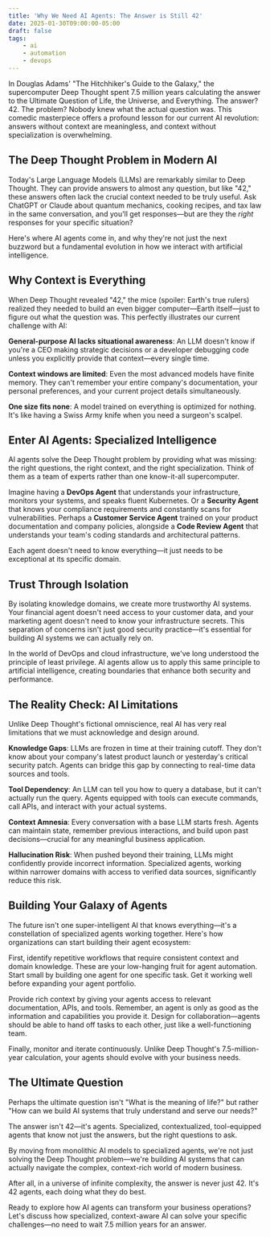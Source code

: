 ```yaml
---
title: 'Why We Need AI Agents: The Answer is Still 42'
date: 2025-01-30T09:00:00-05:00
draft: false
tags:
    - ai
    - automation
    - devops
---
```


In Douglas Adams' "The Hitchhiker's Guide to the Galaxy," the supercomputer Deep Thought spent 7.5 million years calculating the answer to the Ultimate Question of Life, the Universe, and Everything. The answer? 42. The problem? Nobody knew what the actual question was. This comedic masterpiece offers a profound lesson for our current AI revolution: answers without context are meaningless, and context without specialization is overwhelming.

## The Deep Thought Problem in Modern AI

Today's Large Language Models (LLMs) are remarkably similar to Deep Thought. They can provide answers to almost any question, but like "42," these answers often lack the crucial context needed to be truly useful. Ask ChatGPT or Claude about quantum mechanics, cooking recipes, and tax law in the same conversation, and you'll get responses—but are they the *right* responses for your specific situation?

Here's where AI agents come in, and why they're not just the next buzzword but a fundamental evolution in how we interact with artificial intelligence.

## Why Context is Everything

When Deep Thought revealed "42," the mice (spoiler: Earth's true rulers) realized they needed to build an even bigger computer—Earth itself—just to figure out what the question was. This perfectly illustrates our current challenge with AI:

**General-purpose AI lacks situational awareness**: An LLM doesn't know if you're a CEO making strategic decisions or a developer debugging code unless you explicitly provide that context—every single time.

**Context windows are limited**: Even the most advanced models have finite memory. They can't remember your entire company's documentation, your personal preferences, and your current project details simultaneously.

**One size fits none**: A model trained on everything is optimized for nothing. It's like having a Swiss Army knife when you need a surgeon's scalpel.

## Enter AI Agents: Specialized Intelligence

AI agents solve the Deep Thought problem by providing what was missing: the right questions, the right context, and the right specialization. Think of them as a team of experts rather than one know-it-all supercomputer.

Imagine having a **DevOps Agent** that understands your infrastructure, monitors your systems, and speaks fluent Kubernetes. Or a **Security Agent** that knows your compliance requirements and constantly scans for vulnerabilities. Perhaps a **Customer Service Agent** trained on your product documentation and company policies, alongside a **Code Review Agent** that understands your team's coding standards and architectural patterns.

Each agent doesn't need to know everything—it just needs to be exceptional at its specific domain.

## Trust Through Isolation

By isolating knowledge domains, we create more trustworthy AI systems. Your financial agent doesn't need access to your customer data, and your marketing agent doesn't need to know your infrastructure secrets. This separation of concerns isn't just good security practice—it's essential for building AI systems we can actually rely on.

In the world of DevOps and cloud infrastructure, we've long understood the principle of least privilege. AI agents allow us to apply this same principle to artificial intelligence, creating boundaries that enhance both security and performance.

## The Reality Check: AI Limitations

Unlike Deep Thought's fictional omniscience, real AI has very real limitations that we must acknowledge and design around.

**Knowledge Gaps**: LLMs are frozen in time at their training cutoff. They don't know about your company's latest product launch or yesterday's critical security patch. Agents can bridge this gap by connecting to real-time data sources and tools.

**Tool Dependency**: An LLM can tell you how to query a database, but it can't actually run the query. Agents equipped with tools can execute commands, call APIs, and interact with your actual systems.

**Context Amnesia**: Every conversation with a base LLM starts fresh. Agents can maintain state, remember previous interactions, and build upon past decisions—crucial for any meaningful business application.

**Hallucination Risk**: When pushed beyond their training, LLMs might confidently provide incorrect information. Specialized agents, working within narrower domains with access to verified data sources, significantly reduce this risk.

## Building Your Galaxy of Agents

The future isn't one super-intelligent AI that knows everything—it's a constellation of specialized agents working together. Here's how organizations can start building their agent ecosystem:

First, identify repetitive workflows that require consistent context and domain knowledge. These are your low-hanging fruit for agent automation. Start small by building one agent for one specific task. Get it working well before expanding your agent portfolio.

Provide rich context by giving your agents access to relevant documentation, APIs, and tools. Remember, an agent is only as good as the information and capabilities you provide it. Design for collaboration—agents should be able to hand off tasks to each other, just like a well-functioning team.

Finally, monitor and iterate continuously. Unlike Deep Thought's 7.5-million-year calculation, your agents should evolve with your business needs.

## The Ultimate Question

Perhaps the ultimate question isn't "What is the meaning of life?" but rather "How can we build AI systems that truly understand and serve our needs?"

The answer isn't 42—it's agents. Specialized, contextualized, tool-equipped agents that know not just the answers, but the right questions to ask.

By moving from monolithic AI models to specialized agents, we're not just solving the Deep Thought problem—we're building AI systems that can actually navigate the complex, context-rich world of modern business.

After all, in a universe of infinite complexity, the answer is never just 42. It's 42 agents, each doing what they do best.

Ready to explore how AI agents can transform your business operations? Let's discuss how specialized, context-aware AI can solve your specific challenges—no need to wait 7.5 million years for an answer.